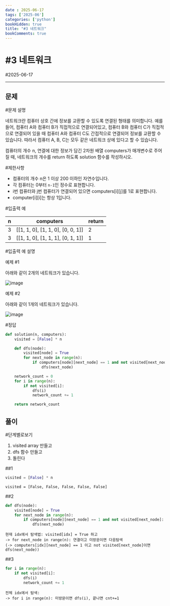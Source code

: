 ```yaml
---
date : 2025-06-17
tags: ['2025-06']
categories: ['python']
bookHidden: true
title: "#3 네트워크"
bookComments: true
---
```


# #3 네트워크

#2025-06-17

---

## 문제

#문제 설명

네트워크란 컴퓨터 상호 간에 정보를 교환할 수 있도록 연결된 형태를 의미합니다. 예를 들어, 컴퓨터 A와 컴퓨터 B가 직접적으로 연결되어있고, 컴퓨터 B와 컴퓨터 C가 직접적으로 연결되어 있을 때 컴퓨터 A와 컴퓨터 C도 간접적으로 연결되어 정보를 교환할 수 있습니다. 따라서 컴퓨터 A, B, C는 모두 같은 네트워크 상에 있다고 할 수 있습니다.

컴퓨터의 개수 n, 연결에 대한 정보가 담긴 2차원 배열 computers가 매개변수로 주어질 때, 네트워크의 개수를 return 하도록 solution 함수를 작성하시오.

#제한사항

- 컴퓨터의 개수 n은 1 이상 200 이하인 자연수입니다.
- 각 컴퓨터는 0부터 `n-1`인 정수로 표현합니다.
- i번 컴퓨터와 j번 컴퓨터가 연결되어 있으면 computers[i][j]를 1로 표현합니다.
- computer[i][i]는 항상 1입니다.

#입출력 예

| n | computers | return |
| --- | --- | --- |
| 3 | [[1, 1, 0], [1, 1, 0], [0, 0, 1]] | 2 |
| 3 | [[1, 1, 0], [1, 1, 1], [0, 1, 1]] | 1 |

#입출력 예 설명

예제 #1

아래와 같이 2개의 네트워크가 있습니다.

![image](https://github.com/user-attachments/assets/d1554ccd-4f40-431e-b883-8d2b2f4cfd84)

예제 #2

아래와 같이 1개의 네트워크가 있습니다.

![image](https://github.com/user-attachments/assets/c60df42c-443b-4ddc-bcfe-3b88c6a61a2e)

#정답

```python
def solution(n, computers):
    visited = [False] * n

    def dfs(node):
        visited[node] = True
        for next_node in range(n):
            if computers[node][next_node] == 1 and not visited[next_node]:
                dfs(next_node)

    network_count = 0
    for i in range(n):
        if not visited[i]:
            dfs(i)
            network_count += 1

    return network_count
```

## 풀이

#단계별로보기

1. visited array 만들고
2. dfs 함수 만들고
3. 돌린다

##1 
```python
visited = [False] * n
```
```plain text
visited = [False, False, False, False, False]
```

##2

```python
def dfs(node):
    visited[node] = True
    for next_node in range(n):
        if computers[node][next_node] == 1 and not visited[next_node]:
            dfs(next_node)
```
```plain text
현재 idx에서 탐색법: visited[idx] = True 하고
-> for next_node in range(n): 연결이고 미방문이면 다음탐색
(-> computers[idx][next_node] == 1 이고 not visited[next_node]이면 dfs(next_node))
```

##3

```python
for i in range(n):
    if not visited[i]:
        dfs(i)
        network_count += 1
```
```plain text
전체 idx에서 탐색:
-> for i in range(n): 미방문이면 dfs(i), 끝나면 cnt+=1
```

